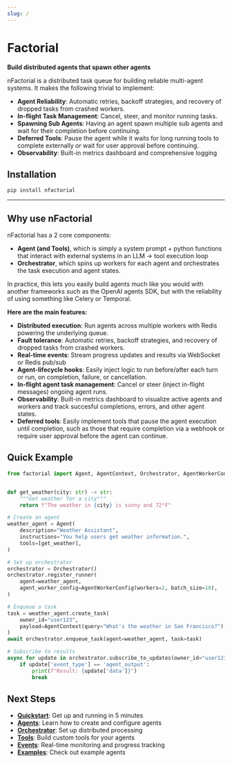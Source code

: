 ```yaml
---
slug: /
---
```


# Factorial

**Build distributed agents that spawn other agents**

nFactorial is a distributed task queue for building reliable multi-agent systems. It makes the following trivial to implement:

* **Agent Reliability**: Automatic retries, backoff strategies, and recovery of dropped tasks from crashed workers.
* **In-flight Task Management**: Cancel, steer, and monitor running tasks. 
* **Spawning Sub Agents**: Having an agent spawn multiple sub agents and wait for their completion before continuing.
* **Deferred Tools**: Pause the agent while it waits for long running tools to complete externally or wait for user approval before continuing.
* **Observability**: Built-in metrics dashboard and comprehensive logging

## Installation

```bash
pip install nfactorial
```

---



## Why use nFactorial

nFactorial has a 2 core components:

* **Agent (and Tools)**, which is simply a system prompt + python functions that interact with external systems in an LLM -> tool execution loop
* **Orchestrator**, which spins up workers for each agent and orchestrates the task execution and agent states.

In practice, this lets you easily build agents much like you would with another frameworks such as the OpenAI agents SDK, but with the reliability of using something like Celery or Temporal.

**Here are the main features:**

* **Distributed execution**: Run agents across multiple workers with Redis powering the underlying queue.
* **Fault tolerance**: Automatic retries, backoff strategies, and recovery of dropped tasks from crashed workers.
* **Real-time events**: Stream progress updates and results via WebSocket or Redis pub/sub 
* **Agent-lifecycle hooks**: Easily inject logic to run before/after each turn or run, on completion, failure, or cancellation. 
* **In-flight agent task management**: Cancel or steer (inject in-flight messages) ongoing agent runs.
* **Observability**: Built-in metrics dashboard to visualize active agents and workers and track succesful completions, errors, and other agent states.
* **Deferred tools**: Easily implement tools that pause the agent execution until completion, such as those that require completion via a webhook or require user approval before the agent can continue.

## Quick Example

```python
from factorial import Agent, AgentContext, Orchestrator, AgentWorkerConfig


def get_weather(city: str) -> str:
    """Get weather for a city"""
    return f"The weather in {city} is sunny and 72°F"

# Create an agent
weather_agent = Agent(
    description="Weather Assistant",
    instructions="You help users get weather information.",
    tools=[get_weather],
)

# Set up orchestrator
orchestrator = Orchestrator()
orchestrator.register_runner(
    agent=weather_agent,
    agent_worker_config=AgentWorkerConfig(workers=2, batch_size=10),
)

# Enqueue a task
task = weather_agent.create_task(
    owner_id="user123",
    payload=AgentContext(query="What's the weather in San Francisco?"),
)
await orchestrator.enqueue_task(agent=weather_agent, task=task)

# Subscribe to results
async for update in orchestrator.subscribe_to_updates(owner_id="user123"):
    if update['event_type'] == 'agent_output':
        print(f"Result: {update['data']}")
        break
```


## Next Steps

- [**Quickstart**](./quickstart): Get up and running in 5 minutes
- [**Agents**](./agents): Learn how to create and configure agents
- [**Orchestrator**](./orchestrator): Set up distributed processing
- [**Tools**](./tools): Build custom tools for your agents
- [**Events**](./events): Real-time monitoring and progress tracking
- [**Examples**](./examples/multi_agent.md): Check out example agents
